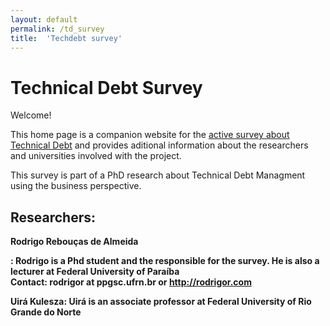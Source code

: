 ```yaml
---
layout: default
permalink: /td_survey
title:  'Techdebt survey'
---
```

<p>
<h1>Technical Debt Survey</h1>
<p>
  Welcome!
</p>
<p>
  This home page is a companion website for the <a href="#">active survey about Technical Debt</a> and provides aditional information about the researchers and universities involved with the project.</p>
<p>
  This survey is part of a PhD research about Technical Debt Managment using the business perspective.
</p>
<h2>Researchers:</h2>
<p>
  <b>Rodrigo Rebouças de Almeida</p>: Rodrigo is a Phd student and the responsible for the survey. He is also a lecturer at Federal University of Paraíba</br>
  <b>Contact:</b> rodrigor at ppgsc.ufrn.br or <a href="http://rodrigor.com">http://rodrigor.com</a><br>
</p>
<p>
  <b>Uirá Kulesza</b>: Uirá is an associate professor at Federal University of Rio Grande do Norte</br>
</p>
